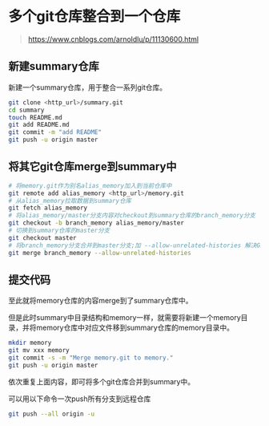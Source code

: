 # 多个git仓库整合到一个仓库  

> https://www.cnblogs.com/arnoldlu/p/11130600.html  



## 新建summary仓库

新建一个summary仓库，用于整合一系列git仓库。

```bash
git clone <http_url>/summary.git
cd summary
touch README.md
git add README.md
git commit -m "add README"
git push -u origin master
```



## 将其它git仓库merge到summary中

```bash
# 将memory.git作为别名alias_memory加入到当前仓库中
git remote add alias_memory <http_url>/memory.git
# 从alias_memory拉取数据到summary仓库
git fetch alias_memory
# 将alias_memory/master分支内容对checkout到summary仓库的branch_memory分支
git checkout -b branch_memory alias_memory/master
# 切换到summary仓库的master分支
git checkout master
# 将branch_memory分支合并到master分支;加 --allow-unrelated-histories 解决Git中fatal: refusing to merge unrelated histories
git merge branch_memory --allow-unrelated-histories
```



## 提交代码

至此就将memory仓库的内容merge到了summary仓库中。

但是此时summary中目录结构和memory一样，就需要将新建一个memory目录，并将memory仓库中对应文件移到summary仓库的memory目录中。

```bash
mkdir memory
git mv xxx memory
git commit -s -m "Merge memory.git to memory."
git push -u origin master
```

依次重复上面内容，即可将多个git仓库合并到summary中。

可以用以下命令一次push所有分支到远程仓库

```bash
git push --all origin -u
```

